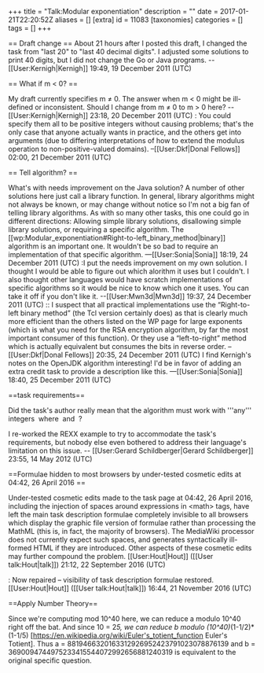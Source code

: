 +++
title = "Talk:Modular exponentiation"
description = ""
date = 2017-01-21T22:20:52Z
aliases = []
[extra]
id = 11083
[taxonomies]
categories = []
tags = []
+++

== Draft change ==
About 21 hours after I posted this draft, I changed the task from "last 20" to "last 40 decimal digits". I adjusted some solutions to print 40 digits, but I did not change the Go or Java programs. --[[User:Kernigh|Kernigh]] 19:49, 19 December 2011 (UTC)

== What if m < 0? ==

My draft currently specifies m &ne; 0. The answer when m < 0 might be ill-defined or inconsistent. Should I change from m &ne; 0 to m > 0 here? --[[User:Kernigh|Kernigh]] 23:18, 20 December 2011 (UTC)
: You could specify them all to be positive integers without causing problems; that's the only case that anyone actually wants in practice, and the others get into arguments (due to differing interpretations of how to extend the modulus operation to non-positive-valued domains). –[[User:Dkf|Donal Fellows]] 02:00, 21 December 2011 (UTC)

== Tell algorithm? ==

What's with needs improvement on the Java solution?  A number of other solutions here just call a library function.  In general, library algorithms might not always be known, or may change without notice so I'm not a big fan of telling library algorithms.  As with so many other tasks, this one could go in different directions:  Allowing simple library solutions, disallowing simple library solutions, or requiring a specific algorithm.  The [[wp:Modular_exponentiation#Right-to-left_binary_method|binary]] algorithm is an important one.  It wouldn't be so bad to require an implementation of that specific algorithm. &mdash;[[User:Sonia|Sonia]] 18:19, 24 December 2011 (UTC)
:I put the needs improvement on my own solution. I thought I would be able to figure out which alorithm it uses but I couldn't. I also thought other languages would have scratch implementations of specific algorithms so it would be nice to know which one it uses. You can take it off if you don't like it. --[[User:Mwn3d|Mwn3d]] 19:37, 24 December 2011 (UTC)
:: I suspect that all practical implementations use the “Right-to-left binary method” (the Tcl version certainly does) as that is clearly much more efficient than the others listed on the WP page for large exponents (which is what you need for the RSA encryption algorithm, by far the most important consumer of this function). Or they use a “left-to-right” method which is actually equivalent but consumes the bits in reverse order. –[[User:Dkf|Donal Fellows]] 20:35, 24 December 2011 (UTC)
I find Kernigh's notes on the OpenJDK algorithm interesting!  I'd be in favor of adding an extra credit task to provide a description like this. &mdash;[[User:Sonia|Sonia]] 18:40, 25 December 2011 (UTC)

==task requirements==

Did the task's author really mean that the algorithm must work with   '''any'''   integers    <big><math> a, b, m </math></big>   where   <big><math> b \ge 0 </math></big>   and   <big><math> m>0 </math></big> ?

I re-worked the REXX example to try to accommodate the task's requirements,   but nobody else even bothered to address their language's limitation on this issue.   -- [[User:Gerard Schildberger|Gerard Schildberger]] 23:55, 14 May 2012 (UTC)

==Formulae hidden to most browsers by under-tested cosmetic edits at 04:42, 26 April 2016 ==

Under-tested cosmetic edits made to the task page at 04:42, 26 April 2016, including the injection of spaces around expressions in &lt;math&gt; tags, have left the main task description formulae completely invisible to all browsers which display the graphic file version of formulae rather than processing the MathML (this is, in fact, the majority of browsers). The MediaWiki processor does not currently expect such spaces, and generates syntactically ill-formed HTML if they are introduced. Other aspects of these cosmetic edits may further compound the problem. [[User:Hout|Hout]] ([[User talk:Hout|talk]]) 21:12, 22 September 2016 (UTC)

: Now repaired – visibility of task description formulae restored. [[User:Hout|Hout]] ([[User talk:Hout|talk]]) 16:44, 21 November 2016 (UTC)

==Apply Number Theory==

Since we're computing mod 10^40 here, we can reduce a modulo 10^40 right off the bat. And since 10 = 2*5, we can reduce b modulo (10^40)*(1-1/2)*(1-1/5) [https://en.wikipedia.org/wiki/Euler's_totient_function Euler's Totient]. Thus a = 8819466320163312926952423791023078876139 and b = 3690094744975233415544072992656881240319 is equivalent to the original specific question.
